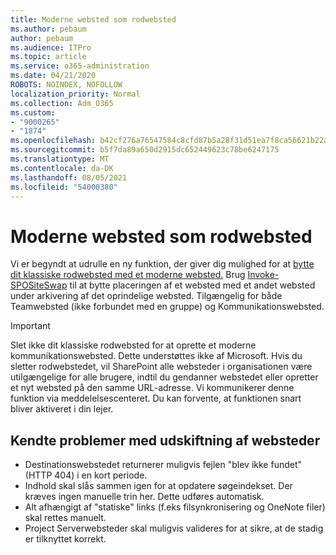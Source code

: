 ```yaml
---
title: Moderne websted som rodwebsted
ms.author: pebaum
author: pebaum
ms.audience: ITPro
ms.topic: article
ms.service: o365-administration
ms.date: 04/21/2020
ROBOTS: NOINDEX, NOFOLLOW
localization_priority: Normal
ms.collection: Adm_O365
ms.custom:
- "9000265"
- "1874"
ms.openlocfilehash: b42cf276a76547584c8cfd87b5a28f31d51ea7f8ca56621b22aeef01e4613ce6
ms.sourcegitcommit: b5f7da89a650d2915dc652449623c78be6247175
ms.translationtype: MT
ms.contentlocale: da-DK
ms.lasthandoff: 08/05/2021
ms.locfileid: "54000380"
---
```

# <a name="modern-site-as-root-site"></a>Moderne websted som rodwebsted

Vi er begyndt at udrulle en ny funktion, der giver dig mulighed for at [bytte dit klassiske rodwebsted med et moderne websted.](https://docs.microsoft.com/sharepoint/modern-root-site) Brug [Invoke-SPOSiteSwap](https://docs.microsoft.com/powershell/module/sharepoint-online/invoke-spositeswap?view=sharepoint-ps) til at bytte placeringen af et websted med et andet websted under arkivering af det oprindelige websted. Tilgængelig for både Teamwebsted (ikke forbundet med en gruppe) og Kommunikationswebsted.

>[!Important]
> Slet ikke dit klassiske rodwebsted for at oprette et moderne kommunikationswebsted. Dette understøttes ikke af Microsoft. Hvis du sletter rodwebstedet, vil SharePoint alle websteder i organisationen være utilgængelige for alle brugere, indtil du gendanner webstedet eller opretter et nyt websted på den samme URL-adresse. Vi kommunikerer denne funktion via meddelelsescenteret. Du kan forvente, at funktionen snart bliver aktiveret i din lejer.

## <a name="known-issues-with-swapping-sites"></a>Kendte problemer med udskiftning af websteder
- Destinationswebstedet returnerer muligvis fejlen "blev ikke fundet" (HTTP 404) i en kort periode.
- Indhold skal slås sammen igen for at opdatere søgeindekset. Der kræves ingen manuelle trin her. Dette udføres automatisk.
- Alt afhængigt af "statiske" links (f.eks filsynkronisering og OneNote filer) skal rettes manuelt.
- Project Serverwebsteder skal muligvis valideres for at sikre, at de stadig er tilknyttet korrekt. 
